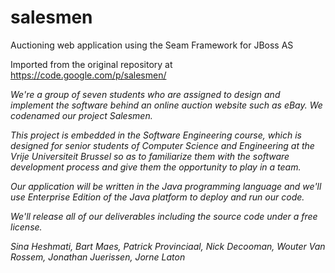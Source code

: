 # salesmen
Auctioning web application using the Seam Framework for JBoss AS

Imported from the original repository at https://code.google.com/p/salesmen/

*We're a group of seven students who are assigned to design and implement the software behind an online auction website such as eBay. We codenamed our project Salesmen.*

*This project is embedded in the Software Engineering course, which is designed for senior students of Computer Science and Engineering at the Vrije Universiteit Brussel so as to familiarize them with the software development process and give them the opportunity to play in a team.*

*Our application will be written in the Java programming language and we'll use Enterprise Edition of the Java platform to deploy and run our code.*

*We'll release all of our deliverables including the source code under a free license.*

*Sina Heshmati, Bart Maes, Patrick Provinciaal, Nick Decooman, Wouter Van Rossem, Jonathan Juerissen, Jorne Laton*

